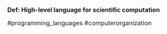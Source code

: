 **Def: High-level language for scientific computation**

#programming_languages #computerorganization 